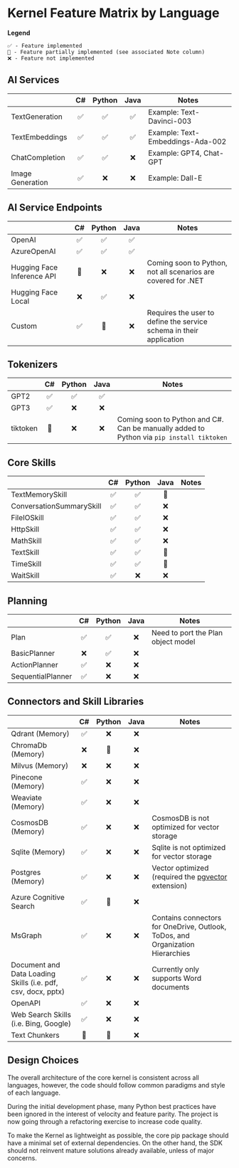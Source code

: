 # Kernel Feature Matrix by Language

**Legend**

    ✅ - Feature implemented
    🔄 - Feature partially implemented (see associated Note column)
    ❌ - Feature not implemented

## AI Services

|                                   |  C#  | Python | Java | Notes |
|-----------------------------------|:----:|:------:|:----:|-------|
| TextGeneration                    | ✅ | ✅ | ✅ | Example: Text-Davinci-003 |
| TextEmbeddings                    | ✅ | ✅ | ✅ | Example: Text-Embeddings-Ada-002 |
| ChatCompletion                    | ✅ | ✅ | ❌ | Example: GPT4, Chat-GPT |
| Image Generation                  | ✅ | ❌ | ❌ | Example: Dall-E |

## AI Service Endpoints

|                                   |  C#  | Python | Java | Notes |
|-----------------------------------|:----:|:------:|:----:|-------|
| OpenAI                            | ✅ | ✅ | ✅ | |
| AzureOpenAI                       | ✅ | ✅ | ✅ | |
| Hugging Face Inference API        | 🔄 | ❌ | ❌ | Coming soon to Python, not all scenarios are covered for .NET |
| Hugging Face Local                | ❌ | ✅ | ❌ | |
| Custom                            | ✅ | 🔄 | ❌ | Requires the user to define the service schema in their application |

## Tokenizers

|                                   |  C#  | Python | Java | Notes |
|-----------------------------------|:----:|:------:|:----:|-------|
| GPT2                              | ✅ | ✅ | ✅ | |
| GPT3                              | ✅ | ❌ | ❌ | |
| tiktoken                          | 🔄 | ❌ | ❌ | Coming soon to Python and C#. Can be manually added to Python via `pip install tiktoken` |

## Core Skills

|                                   |  C#  | Python | Java | Notes |
|-----------------------------------|:----:|:------:|:----:|-------|
| TextMemorySkill                   | ✅ | ✅ | 🔄 | |
| ConversationSummarySkill          | ✅ | ✅ | ❌ | |
| FileIOSkill                       | ✅ | ✅ | ❌ | |
| HttpSkill                         | ✅ | ✅ | ❌ | |
| MathSkill                         | ✅ | ✅ | ❌ | |
| TextSkill                         | ✅ | ✅ | 🔄 | |
| TimeSkill                         | ✅ | ✅ | 🔄 | |
| WaitSkill                         | ✅ | ❌ | ❌ | |

## Planning

|                                   |  C#  | Python | Java | Notes |
|-----------------------------------|:----:|:------:|:----:|-------|
| Plan                              | ✅ | ✅ | ❌ | Need to port the Plan object model |
| BasicPlanner                      | ❌ | ✅ | ❌ | |
| ActionPlanner                     | ✅ | ❌ | ❌ | |
| SequentialPlanner                 | ✅ | ❌ | ❌ | |

## Connectors and Skill Libraries

|                                   |  C#  | Python | Java | Notes |
|-----------------------------------|:----:|:------:|:----:|-------|
| Qdrant (Memory)                   | ✅ | ❌ | ❌ | |
| ChromaDb (Memory)                 | ❌ | 🔄 | ❌ | |
| Milvus (Memory)                   | ❌ | ❌ | ❌ | |
| Pinecone (Memory)                 | ✅ | ❌ | ❌ | |
| Weaviate (Memory)                 | ✅ | ❌ | ❌ | |
| CosmosDB (Memory)                 | ✅ | ❌ | ❌ | CosmosDB is not optimized for vector storage |
| Sqlite (Memory)                   | ✅ | ❌ | ❌ | Sqlite is not optimized for vector storage |
| Postgres (Memory)                 | ✅ | ❌ | ❌ | Vector optimized (required the [pgvector](https://github.com/pgvector/pgvector) extension) |
| Azure Cognitive Search            | ✅ | 🔄 | ❌ | |
| MsGraph                           | ✅ | ❌ | ❌ | Contains connectors for OneDrive, Outlook, ToDos, and Organization Hierarchies |
| Document and Data Loading Skills (i.e. pdf, csv, docx, pptx)  | ✅ | ❌ | ❌ | Currently only supports Word documents |
| OpenAPI                           | ✅ | ❌ | ❌ | |
| Web Search Skills (i.e. Bing, Google) | ✅ | ❌ | ❌ | |
| Text Chunkers                     | 🔄 | 🔄 | ❌ | |

## Design Choices

The overall architecture of the core kernel is consistent across all languages,
however, the code should follow common paradigms and style of each language.

During the initial development phase, many Python best practices have been ignored
in the interest of velocity and feature parity. The project is now going through
a refactoring exercise to increase code quality.

To make the Kernel as lightweight as possible, the core pip package should have
a minimal set of external dependencies. On the other hand, the SDK should not
reinvent mature solutions already available, unless of major concerns.
